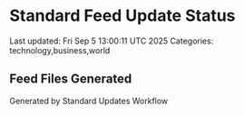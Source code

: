 # Standard Feed Update Status
Last updated: Fri Sep  5 13:00:11 UTC 2025
Categories: technology,business,world

## Feed Files Generated

Generated by Standard Updates Workflow
